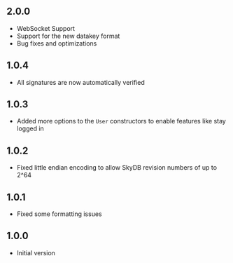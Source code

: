 ## 2.0.0

- WebSocket Support
- Support for the new datakey format
- Bug fixes and optimizations

## 1.0.4

- All signatures are now automatically verified
 
## 1.0.3

- Added more options to the `User` constructors to enable features like stay logged in

## 1.0.2

- Fixed little endian encoding to allow SkyDB revision numbers of up to 2^64

## 1.0.1

- Fixed some formatting issues

## 1.0.0

- Initial version
